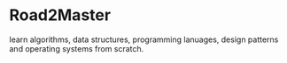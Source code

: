 # Road2Master
learn algorithms, data structures, programming lanuages, design patterns and operating systems from scratch.
